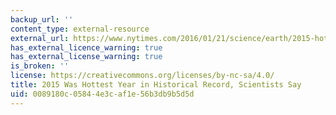 ```yaml
---
backup_url: ''
content_type: external-resource
external_url: https://www.nytimes.com/2016/01/21/science/earth/2015-hottest-year-global-warming.html?_r=0
has_external_licence_warning: true
has_external_license_warning: true
is_broken: ''
license: https://creativecommons.org/licenses/by-nc-sa/4.0/
title: 2015 Was Hottest Year in Historical Record, Scientists Say
uid: 0089180c-0584-4e3c-af1e-56b3db9b5d5d
---
```

